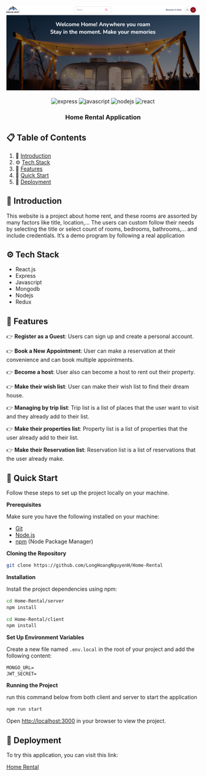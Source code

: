 <div align="center">
  <br />
    <div align="center"> 
  <img src="https://github.com/LongHoangNguyenH/Home-Rental/blob/main/assets/demo.png"   alt="screenshot" />
</div>
  <br />

  <div>
    <img src="https://img.shields.io/badge/-Express-black?style=for-the-badge&logoColor=white&logo=express&color=000000" alt="express" />
    <img src="https://img.shields.io/badge/-JavaScript-black?style=for-the-badge&logoColor=black&logo=javascript&color=F7DF1E" alt="javascript" />
    <img src="https://img.shields.io/badge/-Node.js-black?style=for-the-badge&logoColor=white&logo=node.js&color=339933" alt="nodejs" />
    <img src="https://img.shields.io/badge/-React-20232A?style=for-the-badge&logoColor=61DAFB&logo=react&color=61DAFB" alt="react" />
  </div>

  <h3 align="center">Home Rental Application</h3>

</div>

## 📋 <a name="table">Table of Contents</a>

1. 🤖 [Introduction](#introduction)
2. ⚙️ [Tech Stack](#tech-stack)
3. 🔋 [Features](#features)
4. 🤸 [Quick Start](#quick-start)
5. 🤸 [Deployment](#deploymentt)

## <a name="introduction">🤖 Introduction</a>

This website is a project about home rent, and these rooms are assorted by many factors like title, location,... The users can custom follow their needs by selecting the title or select count of rooms, bedrooms, bathrooms,... and include credentials. It’s a demo program by following a real application

## <a name="tech-stack">⚙️ Tech Stack</a>

- React.js
- Express
- Javascript
- Mongodb
- Nodejs
- Redux

## <a name="features">🔋 Features</a>

👉 **Register as a Guest**: Users can sign up and create a personal account.

👉 **Book a New Appointment**: User can make a reservation at their convenience and can book multiple appointments.

👉 **Become a host**: User also can become a host to rent out their property.

👉 **Make their wish list**: User can make their wish list to find their dream house.

👉 **Managing by trip list**: Trip list is a list of places that the user want to visit and they already add to their list.

👉 **Make their properties list**: Property list is a list of properties that the user already add to their list.

👉 **Make their Reservation list**: Reservation list is a list of reservations that the user already make.

## <a name="quick-start">🤸 Quick Start</a>

Follow these steps to set up the project locally on your machine.

**Prerequisites**

Make sure you have the following installed on your machine:

- [Git](https://git-scm.com/)
- [Node.js](https://nodejs.org/en)
- [npm](https://www.npmjs.com/) (Node Package Manager)

**Cloning the Repository**

```bash
git clone https://github.com/LongHoangNguyenH/Home-Rental

```

**Installation**

Install the project dependencies using npm:

```bash
cd Home-Rental/server
npm install
```

```bash
cd Home-Rental/client
npm install
```

**Set Up Environment Variables**

Create a new file named `.env.local` in the root of your project and add the following content:

```env
MONGO_URL=
JWT_SECRET=
```

<!-- Replace the placeholder values with your actual Appwrite credentials. You can obtain these credentials by signing up on the [Appwrite website](https://appwrite.io/). -->

**Running the Project**

run this command below from both client and server to start the application

```bash
npm run start
```

Open [http://localhost:3000](http://localhost:3000) in your browser to view the project.

## <a name="deployment">🤖 Deployment</a>

To try this application, you can visit this link:

[Home Rental]()
